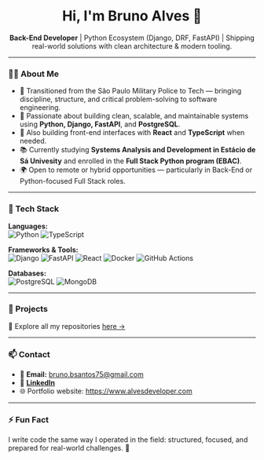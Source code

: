 <h1 align="center">Hi, I'm Bruno Alves 👋</h1>

<p align="center">
  <strong>Back-End Developer</strong> | Python Ecosystem (Django, DRF, FastAPI) | Shipping real-world solutions with clean architecture & modern tooling.
</p>

---

### 👨‍💻 About Me

- 🔄 Transitioned from the São Paulo Military Police to Tech — bringing discipline, structure, and critical problem-solving to software engineering.
- 🧠 Passionate about building clean, scalable, and maintainable systems using **Python, Django, FastAPI**, and **PostgreSQL**.
- 🔧 Also building front-end interfaces with **React** and **TypeScript** when needed.
- 📚 Currently studying **Systems Analysis and Development in Estácio de Sá Univesity** and enrolled in the **Full Stack Python program (EBAC)**.
- 🌍 Open to remote or hybrid opportunities — particularly in Back-End or Python-focused Full Stack roles.

---

### 🚀 Tech Stack

**Languages:**  
![Python](https://img.shields.io/badge/-Python-3776AB?style=flat&logo=python&logoColor=white)
![TypeScript](https://img.shields.io/badge/-TypeScript-3178C6?style=flat&logo=typescript&logoColor=white)

**Frameworks & Tools:**  
![Django](https://img.shields.io/badge/-Django-092E20?style=flat&logo=django&logoColor=white)
![FastAPI](https://img.shields.io/badge/-FastAPI-009688?style=flat&logo=fastapi&logoColor=white)
![React](https://img.shields.io/badge/-React-61DAFB?style=flat&logo=react&logoColor=black)
![Docker](https://img.shields.io/badge/-Docker-2496ED?style=flat&logo=docker&logoColor=white)
![GitHub Actions](https://img.shields.io/badge/-GitHub%20Actions-2088FF?style=flat&logo=github-actions&logoColor=white)

**Databases:**  
![PostgreSQL](https://img.shields.io/badge/-PostgreSQL-336791?style=flat&logo=postgresql&logoColor=white)
![MongoDB](https://img.shields.io/badge/-MongoDB-47A248?style=flat&logo=mongodb&logoColor=white)

---

### 📂 Projects

🔎 Explore all my repositories [here →](https://github.com/Bruno-Alvez?tab=repositories)

---

### 📫 Contact

- 📧 **Email:** bruno.bsantos75@gmail.com  
- 💼 [**LinkedIn**](https://www.linkedin.com/in/brunoalves-tech)  
- 🌐 Portfolio website: https://www.alvesdeveloper.com

---

### ⚡ Fun Fact

I write code the same way I operated in the field: structured, focused, and prepared for real-world challenges. 🚀
